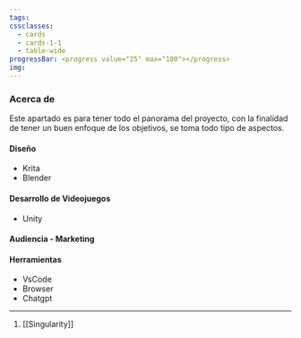 ```yaml
---
tags: 
cssclasses:
  - cards
  - cards-1-1
  - table-wide
progressBar: <progress value="25" max="100"></progress>
img:
---
```

### Acerca de
Este apartado es para tener todo el panorama del proyecto, con la finalidad de tener un buen enfoque de los objetivos, se toma todo tipo de aspectos.

#### Diseño
- Krita
- Blender

#### Desarrollo de Videojuegos
- Unity


#### Audiencia - Marketing


#### Herramientas
- VsCode
- Browser
- Chatgpt



---
1. [[Singularity]]




